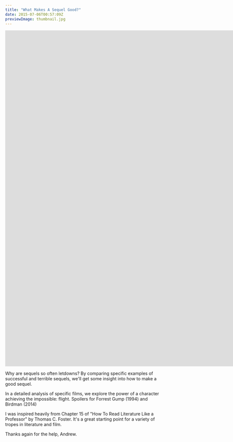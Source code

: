 ```yaml
---
title: "What Makes A Sequel Good?"
date: 2015-07-06T00:57:09Z
previewImage: thumbnail.jpg
---
```


<iframe width="1920" height="1080" src="https://www.youtube.com/embed/ZEeoRgqj0Vc" frameborder="0" allow="accelerometer; autoplay; clipboard-write; encrypted-media; gyroscope; picture-in-picture" allowfullscreen></iframe>

Why are sequels so often letdowns? By comparing specific examples of successful and terrible sequels, we'll get some insight into how to make a good sequel.

In a detailed analysis of specific films, we explore the power of a character achieving the impossible: flight.
Spoilers for Forrest Gump (1994) and Birdman (2014)

I was inspired heavily from Chapter 15 of "How To Read Literature Like a Professor" by Thomas C. Foster. It's a great starting point for a variety of tropes in literature and film.

Thanks again for the help, Andrew.